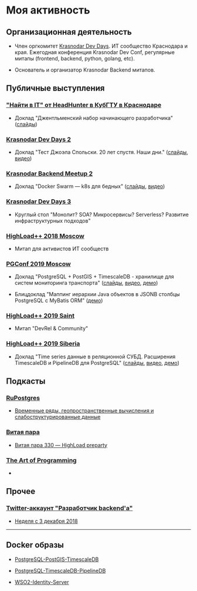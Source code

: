 # Моя активность

## Организационная деятельность

* Член оргкомитет [Krasnodar Dev Days](https://krd.dev). 
ИТ сообщество Краснодара и края. 
Ежегодная конференция Krasnodar Dev Conf, регулярные митапы (frontend, backend, python, golang, etc).

* Основатель и организатор Krasnodar Backend митапов.

## Публичные выступления

### ["Найти в IT" от HeadHunter в КубГТУ в Краснодаре](https://hh.timepad.ru/event/477879)

* Доклад "Джентльменский набор начинающего разработчика"
([слайды](https://drive.google.com/open?id=1HN3yyf7-itkHNqYeGnBW8MX7JOUKoGMMBD-gGpiRGk8))

### [Krasnodar Dev Days 2](https://krd.dev/events/3)

* Доклад "Тест Джоэла Спольски. 20 лет спустя. Наши дни."
([слайды](https://drive.google.com/open?id=15jZ55GRfyAL7h4Dc4U-AXczJ_qTZmizDkg4XH7gEgRs), [видео](https://youtu.be/f6G4OaEWBaE))

### [Krasnodar Backend Meetup 2](https://krd.dev/events/7)

* Доклад "Docker Swarm — k8s для бедных"
([слайды](https://yadi.sk/i/1Fw7vq1n3UzgTr), [видео](https://youtu.be/BrOUx5AMOBE))

### [Krasnodar Dev Days 3](https://krd.dev/events/1)

* Круглый стол "Монолит? SOA? Микросервисы? Serverless? Развитие инфраструктурных подходов"

### [HighLoad++ 2018 Moscow](https://www.highload.ru/moscow/2018)

* Митап для активистов ИТ сообществ

### [PGConf 2019 Moscow](https://pgconf.ru/2019)

* Доклад "PostgreSQL + PostGIS + TimescaleDB - хранилище для систем мониторинга транспорта"
([слайды](https://pgconf.ru/2019/242909), [видео](https://youtu.be/SEncf-h4Npw), [демо](https://github.com/binakot/PgConf-2019-Moscow-Demo))

* Блицдоклад "Маппинг иерархии Java объектов в JSONB столбцы PostgreSQL с MyBatis ORM" 
([демо](https://github.com/binakot/Java-Inheritance-Into-PostgreSQL-JSONB-Mapping))

### [HighLoad++ 2019 Saint](https://www.highload.ru/spb/2019)

* Митап "DevRel & Community"

### [HighLoad++ 2019 Siberia](https://www.highload.ru/siberia/2019)

* Доклад "Time series данные в реляционной СУБД. Расширения TimescaleDB и PipelineDB для PostgreSQL"
([слайды](https://www.highload.ru/siberia/2019/abstracts/5208), [видео](https://youtu.be/3WkNp7mllv0), [демо](https://github.com/binakot/HighLoad-2019-Siberia-Demo))

## Подкасты

### [RuPostgres](https://www.meetup.com/ru-RU/postgresqlrussia)

* [Временные ряды, геопространственные вычисления и слабоструктурированные данные](https://youtu.be/9DnX92dTh9c)

### [Витая пара](https://tpair.org/)

* [Витая пара 330 — HighLoad preparty](https://tpair.org/podcast/tp-330/)

### [The Art of Programming](https://blog.golodnyj.ru/)

* []()

## Прочее

### [Twitter-аккаунт "Разработчик backend'а"](https://twitter.com/backendsecret)

* [Неделя с 3 декабря 2018](http://backendsecret.ru/binakot/)

---

## Docker образы

* [PostgreSQL-PostGIS-TimescaleDB](https://hub.docker.com/r/binakot/postgresql-postgis-timescaledb)

* [PostgreSQL-TimescaleDB-PipelineDB](https://hub.docker.com/r/binakot/postgresql-timescaledb-pipelinedb)

* [WSO2-Identity-Server](https://hub.docker.com/r/binakot/wso2-identity-server)
